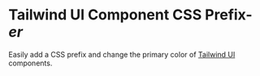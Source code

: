 # Tailwind UI Component CSS Prefix-_er_

Easily add a CSS prefix and change the primary color of [Tailwind UI](https://www.tailwindui.com/) components. 
